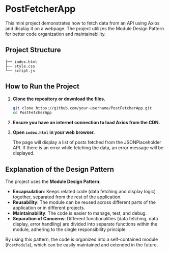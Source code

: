 # PostFetcherApp

This mini project demonstrates how to fetch data from an API using Axios and display it on a webpage. The project utilizes the Module Design Pattern for better code organization and maintainability.

## Project Structure

```
├── index.html
├── style.css
└── script.js
```

## How to Run the Project

1. **Clone the repository or download the files.**

   ```sh
   git clone https://github.com/your-username/PostFetcherApp.git
   cd PostFetcherApp
   ```

2. **Ensure you have an internet connection to load Axios from the CDN.**

3. **Open `index.html` in your web browser.**

   The page will display a list of posts fetched from the JSONPlaceholder API. If there is an error while fetching the data, an error message will be displayed.

## Explanation of the Design Pattern

The project uses the **Module Design Pattern**:

- **Encapsulation**: Keeps related code (data fetching and display logic) together, separated from the rest of the application.
- **Reusability**: The module can be reused across different parts of the application or in different projects.
- **Maintainability**: The code is easier to manage, test, and debug.
- **Separation of Concerns**: Different functionalities (data fetching, data display, error handling) are divided into separate functions within the module, adhering to the single responsibility principle.

By using this pattern, the code is organized into a self-contained module (`PostModule`), which can be easily maintained and extended in the future.
